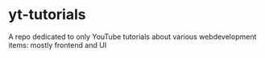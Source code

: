 # yt-tutorials
A repo dedicated to only YouTube tutorials about various webdevelopment items: mostly frontend and UI
